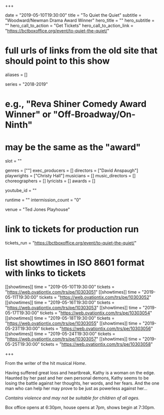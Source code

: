 +++

date = "2019-05-10T19:30:00"
title = "To Quiet the Quiet"
subtitle = "Woodward/Newman Drama Award Winner"
hero_title = ""
hero_subtitle = ""
hero_call_to_action = "Get Tickets"
hero_call_to_action_link = "https://bctboxoffice.org/event/to-quiet-the-quiet/"

# full urls of links from the old site that should point to this show
aliases = []

series = "2018-2019"
# e.g., "Reva Shiner Comedy Award Winner" or "Off-Broadway/On-Ninth"
# may be the same as the "award"
slot = ""

genres = [""]
exec_producers = []
directors = ["David Anspaugh"]
playwrights = ["Christy Hall"]
musicians = []
music_directors = []
choreographers = []
lyricists = []
awards = []

youtube_id = ""

runtime = ""
intermission_count = "0"

venue = "Ted Jones Playhouse"

# link to tickets for production run
tickets_run = "https://bctboxoffice.org/event/to-quiet-the-quiet/"

# list showtimes in ISO 8601 format with links to tickets
[[showtimes]]
    time = "2019-05-10T19:30:00"
    tickets = "https://web.ovationtix.com/trs/pe/10303051"
[[showtimes]]
    time = "2019-05-11T19:30:00"
    tickets = "https://web.ovationtix.com/trs/pe/10303052"
[[showtimes]]
    time = "2019-05-16T19:30:00"
    tickets = "https://web.ovationtix.com/trs/pe/10303053"
[[showtimes]]
    time = "2019-05-17T19:30:00"
    tickets = "https://web.ovationtix.com/trs/pe/10303054"
[[showtimes]]
    time = "2019-05-18T19:30:00"
    tickets = "https://web.ovationtix.com/trs/pe/10303055"
[[showtimes]]
    time = "2019-05-23T19:30:00"
    tickets = "https://web.ovationtix.com/trs/pe/10303056"
[[showtimes]]
    time = "2019-05-24T19:30:00"
    tickets = "https://web.ovationtix.com/trs/pe/10303057"
[[showtimes]]
    time = "2019-05-25T19:30:00"
    tickets = "https://web.ovationtix.com/trs/pe/10303058"

+++

From the writer of the hit musical *Home*.

Having suffered great loss and heartbreak, Kathy is a woman on the edge. Haunted by her past and her own personal demons, Kathy seems to be losing the battle against her thoughts, her words, and her fears. And the one man who can help her may prove to be just as powerless against her…

*Contains violence and may not be suitable for children of all ages.*

Box office opens at 6:30pm, house opens at 7pm, shows begin at 7:30pm.
